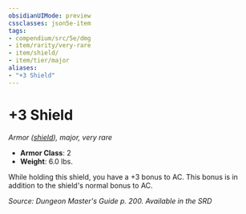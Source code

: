 ```yaml
---
obsidianUIMode: preview
cssclasses: json5e-item
tags:
- compendium/src/5e/dmg
- item/rarity/very-rare
- item/shield/
- item/tier/major
aliases: 
- "+3 Shield"
---
```

# +3 Shield
*Armor ([shield](Mechanics/items/shield.md)), major, very rare*  

- **Armor Class**: 2
- **Weight**: 6.0 lbs.

While holding this shield, you have a +3 bonus to AC. This bonus is in addition to the shield's normal bonus to AC.

*Source: Dungeon Master's Guide p. 200. Available in the <span title='Systems Reference Document (5.1)'>SRD</span>*